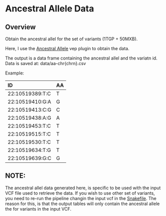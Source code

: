 # Ancestral Allele Data


## Overview

Obtain the ancestral allel for the set of variants (1TGP + 50MXB).

Here, I use the [Ancestral Allele](https://github.com/Ensembl/VEP_plugins/blob/release/104/AncestralAllele.pm) vep 
plugin to obtain the data.

The output is a data frame containing the ancestral allel and
the variatn id. Data is saved at: data/aa-chr{chrn}.csv

Example:

| ID              | AA   |
|:----------------|:-----|
| 22:10519389:T:C | T    |
| 22:10519410:G:A | G    |
| 22:10519413:C:G | C    |
| 22:10519438:A:G | A    |
| 22:10519453:T:C | T    |
| 22:10519515:T:C | T    |
| 22:10519530:T:C | T    |
| 22:10519634:T:G | T    |
| 22:10519639:G:C | G    |


## NOTE:

The ancestral allel data generated here, is specific to be used with the input VCF file used to retrieve the data.
If you wish to use other set of variants, you need to re-run the pipeline changin the input vcf in the [Snakefile](Snakefile).
The reason for this, is that the output tables will only contain the ancestral allele the for variants in the input VCF.
